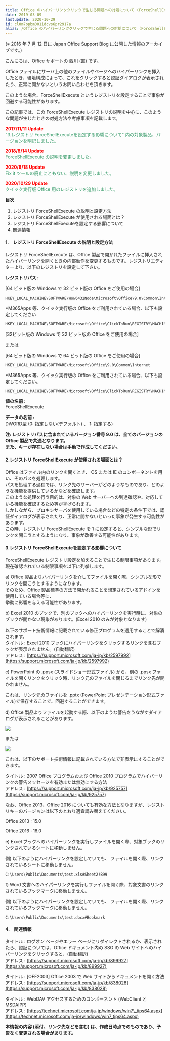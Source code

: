 ```yaml
---
title: Office のハイパーリンククリックで生じる問題への対処について (ForceShellExecute レジストリによる対処と影響)
date: 2019-03-09
lastupdate: 2020-10-29
id: cl0m7opbm001idcvs6pr2917a
alias: /Office のハイパーリンククリックで生じる問題への対処について (ForceShellExecute レジストリによる対処と影響)/
---
```


(※ 2016 年 7 月 12 日に Japan Office Support Blog に公開した情報のアーカイブです。)

こんにちは、Office サポートの 西川 (直) です。

  

Office ファイルにサーバ上の他のファイルやページへのハイパーリンクを挿入したとき、環境構成によって、これをクリックすると認証ダイアログが表示されたり、正常に開かないというお問い合わせを頂きます。  

このような場合、ForceShellExecute というレジストリを設定することで事象が回避する可能性があります。  

この記事では、この ForceShellExecute レジストリの説明を中心に、このような問題が生じたときの対処方法や考慮事項を記載します。  

  

<span style="color:#ff0000">**2017/11/11 Update**</span>  
<span style="color:#339966">"3.レジストリ ForceShellExecuteを設定する影響について" 内の対象製品、バージョンを明記しました。</span>  

<span style="color:#ff0000">**2018/8/14 Update**</span>  
<span style="color:#339966">ForceShellExecute の説明を変更しました。</span>  

<span style="color:#ff0000">**2020/8/18 Update**</span>    
<span style="color:#339966">Fix it ツールの廃止にともない、説明を変更しました。</span>

<span style="color:#ff0000">**2020/10/29 Update**</span>  
<span style="color:#339966">クイック実行版 Office 用のレジストリを追加しました。</span>

  

**目次**  
1. レジストリ ForceShellExecute の説明と設定方法  
2. レジストリ ForceShellExecute が使用される場面とは？  
3. レジストリ ForceShellExecuteを設定する影響について  
4. 関連情報

  

#### **1.　レジストリ ForceShellExecute の説明と設定方法**  


レジストリ ForceShellExecute は、Office 製品で開かれたファイルに挿入されたハイパーリンクを開くときの内部動作を変更するものです。レジストリエディターより、以下のレジストリを設定して下さい。

**レジストリパス :**

\[64 ビット版の Windows で 32 ビット版の Office をご使用の場合\]  

```
HKEY_LOCAL_MACHINE\SOFTWARE\Wow6432Node\Microsoft\Office\9.0\Common\Internet
```

\*M365Apps 等、クイック実行版の Office をご利用されている場合、以下も設定してください

```
HKEY_LOCAL_MACHINE\SOFTWARE\Microsoft\Office\ClickToRun\REGISTRY\MACHINE\Software\Wow6432Node\Microsoft\Office\9.0\Common\Internet
```

  

\[32ビット版の Windows で 32 ビット版の Office をご使用の場合\]

または

\[64 ビット版の Windows で 64 ビット版の Office をご使用の場合\]  

```
HKEY_LOCAL_MACHINE\SOFTWARE\Microsoft\Office\9.0\Common\Internet
```

\*M365Apps 等、クイック実行版の Office をご利用されている場合、以下も設定してください。  

```
HKEY_LOCAL_MACHINE\SOFTWARE\Microsoft\Office\ClickToRun\REGISTRY\MACHINE\Software\Microsoft\Office\9.0\Common\Internet
```

**値の名前 :**  
ForceShellExecute

  

**データの名前 :**  
DWORD型 (0: 指定しない(デフォルト) 、 1: 指定する)  

**注: レジストリパスに含まれているバージョン番号 9.0 は、全てのバージョンの Office 製品で共通となります。**  
**また、キーが存在しない場合は手動で作成してください。**

#### **2.レジストリ ForceShellExecute が使用される場面とは？**  

Office はファイル内のリンクを開くとき、 OS または IE のコンポーネントを用い、そのパスを処理します。  
パスを処理する過程では、リンク先のサーバーがどのようなものであり、どのような機能を提供しているかなどを確認します。  
このような処理を行う目的は、対象の Web サーバーへの到達確認や、対応している機能を確認するため等が挙げられます。  
しかしながら、プロキシサーバを使用している場合などの特定の条件下では、認証ダイアログが表示されたり、正常に開かないといった事象が発生する可能性があります。  
この時、レジストリ ForceShellExecute を 1 に設定すると、シンプルな形でリンクを開こうとするようになり、事象が改善する可能性があります。  

  

#### **3.レジストリ ForceShellExecuteを設定する影響について**  

ForceShellExecute レジストリ設定を加えることで生じる制限事項があります。現在確認されている制限事項を以下に列挙します。

  

a) Office 製品よりハイパーリンクを介してファイルを開く際、シンプルな形でリンクを開こうとするようになります。  
そのため、Office 製品標準の方法で開かれることを想定されているアドインを使用している場合等に、  
挙動に影響を与える可能性があります。  

  

b) Excel 2010 のブックで、別のブックへのハイパーリンクを実行時に、対象のブックが開かない現象があります。(Excel 2010 のみが対象となります)  

以下のサポート技術情報に記載されている修正プログラムを適用することで解消されます。  
タイトル : Excel 2010 ブックにハイパーリンクをクリックするリンクを含むブックが表示されません。(自動翻訳)  
アドレス : [https://support.microsoft.com/ja-jp/kb/2597992](https://support.microsoft.com/ja-jp/kb/2597992)

  

c) PowerPoint の .ppsx (スライドショー形式ファイル) から、別の .ppsx ファイルを開くリンクをクリック時、リンク元のファイルを閉じるまでリンク先が開かれません。  

これは、リンク元のファイルを .pptx (PowerPoint プレゼンテーション形式ファイル)で保存することで、回避することができます。  

  

d) Office 製品よりファイルを起動する際、以下のような警告をうながすダイアログが表示されることがあります。  

![](image1.png)  

または

![](image2.png)

  

これは、以下のサポート技術情報に記載されている方法で非表示にすることができます。

  

タイトル : 2007 Office プログラムおよび Office 2010 プログラムでハイパーリンクの警告メッセージを有効または無効にする方法  
アドレス : [https://support.microsoft.com/ja-jp/kb/925757](https://support.microsoft.com/ja-jp/kb/925757)

  

なお、Office 2013、Office 2016 についても有効な方法となりますが、レジストリキーのバージョンは以下のとおり適宜読み替えてください。  

Office 2013 : 15.0  

Office 2016 : 16.0  

  

e) Excel ブックへのハイパーリンクを実行しファイルを開く際、対象ブックのリンクされているシートに移動しません。  

例) 以下のようにハイパーリンクを設定していても、 ファイルを開く際、リンクされているシートに移動しません。  

`C:\Users\Public\Documents\test.xls#Sheet2!B99  
`

  

f) Word 文書へのハイパーリンクを実行しファイルを開く際、対象文書のリンクされているブックマークに移動しません。  

例) 以下のようにハイパーリンクを設定していても、 ファイルを開く際、リンクされているブックマークに移動しません。  

`C:\Users\Public\Documents\test.docx#Bookmark  
`

  

#### **4.　関連情報**

  

タイトル : ログオン ページやエラー ページにリダイレクトされるか、表示されたら、認証については、Office ドキュメント内の SSO の Web サイトへのハイパーリンクをクリックすると、(自動翻訳)  
アドレス : [https://support.microsoft.com/ja-jp/kb/899927](https://support.microsoft.com/ja-jp/kb/899927)

  

タイトル : \[OFF2003\] Office 2003 で Web サイトからドキュメントを開く方法  
アドレス : [https://support.microsoft.com/ja-jp/kb/838028](https://support.microsoft.com/ja-jp/kb/838028)

  

タイトル : WebDAV アクセスするためのコンポーネント (WebClient と MSDAIPP)  
アドレス : [https://technet.microsoft.com/ja-jp/windows/win7\_tips64.aspx](https://technet.microsoft.com/ja-jp/windows/win7_tips64.aspx)

  
  

**本情報の内容 (添付、リンク先などを含む) は、作成日時点でのものであり、予告なく変更される場合があります。**
